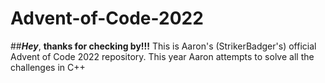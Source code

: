 # Advent-of-Code-2022
##***Hey***, **thanks for checking by!!!**
This is Aaron's (StrikerBadger's) official Advent of Code 2022 repository. 
This year Aaron attempts to solve all the challenges in C++
